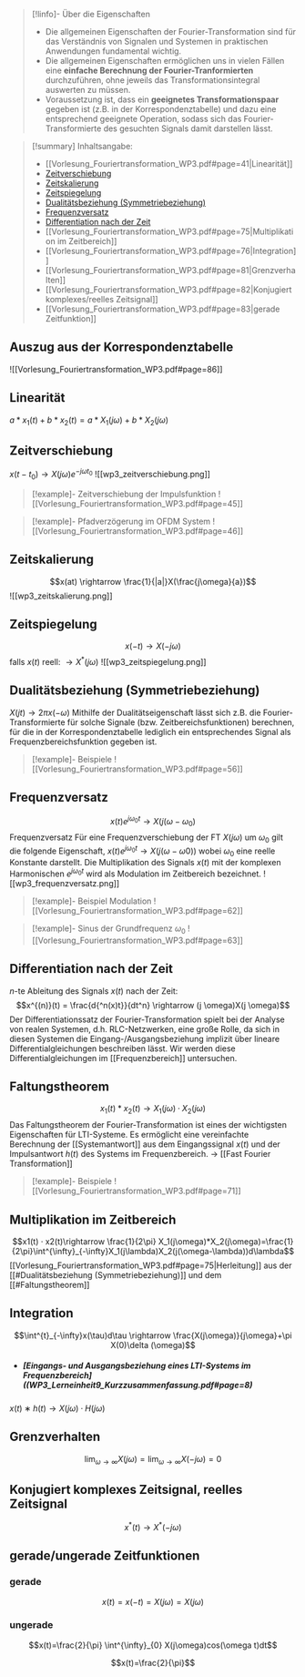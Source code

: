 >[!linfo]- Über die Eigenschaften
>- Die allgemeinen Eigenschaften der Fourier-Transformation sind für das Verständnis von Signalen und Systemen in praktischen Anwendungen fundamental wichtig. 
>- Die allgemeinen Eigenschaften ermöglichen uns in vielen Fällen eine **einfache Berechnung der Fourier-Tranformierten** durchzuführen, ohne jeweils das Transformationsintegral auswerten zu müssen. 
>- Voraussetzung ist, dass ein **geeignetes Transformationspaar** gegeben ist (z.B. in der Korrespondenztabelle) und dazu eine entsprechend geeignete Operation, sodass sich das Fourier-Transformierte des gesuchten Signals damit darstellen lässt.

>[!summary] Inhaltsangabe:
>- [[Vorlesung_Fouriertransformation_WP3.pdf#page=41|Linearität]]
>- [Zeitverschiebung](WP3_Lerneinheit8_Kurzzusammenfassung.pdf#page=6) 
>- [Zeitskalierung](WP3_Lerneinheit8_Kurzzusammenfassung.pdf#page=7)
>- [Zeitspiegelung](WP3_Lerneinheit8_Kurzzusammenfassung.pdf#page=8)
>- [Dualitätsbeziehung (Symmetriebeziehung)](WP3_Lerneinheit8_Kurzzusammenfassung.pdf#page=9)
>- [Frequenzversatz](WP3_Lerneinheit9_Kurzzusammenfassung.pdf#page=6)
>- [Differentiation nach der Zeit](WP3_Lerneinheit9_Kurzzusammenfassung.pdf#page=7)
>- [[Vorlesung_Fouriertransformation_WP3.pdf#page=75|Multiplikation im Zeitbereich]]
>- [[Vorlesung_Fouriertransformation_WP3.pdf#page=76|Integration]]
>- [[Vorlesung_Fouriertransformation_WP3.pdf#page=81|Grenzverhalten]]
>- [[Vorlesung_Fouriertransformation_WP3.pdf#page=82|Konjugiert komplexes/reelles Zeitsignal]]
>- [[Vorlesung_Fouriertransformation_WP3.pdf#page=83|gerade Zeitfunktion]]

## Auszug aus der Korrespondenztabelle
![[Vorlesung_Fouriertransformation_WP3.pdf#page=86]]

## Linearität
$a*x_1(t) + b*x_2(t) = a*X_1(j\omega) + b*X_2(j\omega)$

## Zeitverschiebung
$x(t-t_0) \rightarrow X(j\omega)e^{-j \omega t_0}$
![[wp3_zeitverschiebung.png]]
>[!example]- Zeitverschiebung der Impulsfunktion
>![[Vorlesung_Fouriertransformation_WP3.pdf#page=45]]

>[!example]- Pfadverzögerung im OFDM System
>![[Vorlesung_Fouriertransformation_WP3.pdf#page=46]]

## Zeitskalierung
$$x(at) \rightarrow \frac{1}{|a|}X(\frac{j\omega}{a})$$
![[wp3_zeitskalierung.png]]

## Zeitspiegelung
$$x(-t) \rightarrow X(-j\omega)$$
falls $x(t)$ reell: $\rightarrow X^*(j\omega)$
![[wp3_zeitspiegelung.png]]
## Dualitätsbeziehung (Symmetriebeziehung)
$X(jt) \rightarrow 2 \pi x(-\omega)$
Mithilfe der Dualitätseigenschaft lässt sich z.B. die Fourier-Transformierte für solche Signale (bzw. Zeitbereichsfunktionen) berechnen, für die in der Korrespondenztabelle lediglich ein entsprechendes Signal als Frequenzbereichsfunktion gegeben ist.
>[!example]- Beispiele
>![[Vorlesung_Fouriertransformation_WP3.pdf#page=56]]

## Frequenzversatz
$$x(t)e^{j\omega_0t} \rightarrow X(j(\omega-\omega_0)$$
Frequenzversatz Für eine Frequenzverschiebung der FT $X(jω)$ um $ω_0$ gilt die folgende Eigenschaft, $x(t)e^{jω_0t} \rightarrow X (j(ω − ω0))$ wobei $ω_0$ eine reelle Konstante darstellt. Die Multiplikation des Signals $x(t)$ mit der komplexen Harmonischen $e^{jω_0t}$ wird als Modulation im Zeitbereich bezeichnet.
![[wp3_frequenzversatz.png]]
>[!example]- Beispiel Modulation
>![[Vorlesung_Fouriertransformation_WP3.pdf#page=62]] 

>[!example]- Sinus der Grundfrequenz $ω_0$
>![[Vorlesung_Fouriertransformation_WP3.pdf#page=63]] 

## Differentiation nach der Zeit
$n$-te Ableitung des Signals $x(t)$ nach der Zeit: $$x^{(n)}(t) = \frac{d{^n(x)t}}{dt^n} \rightarrow (j \omega)X(j \omega)$$ 
Der Differentiationssatz der Fourier-Transformation spielt bei der Analyse von realen Systemen, d.h. RLC-Netzwerken, eine große Rolle, da sich in diesen Systemen die Eingang-/Ausgangsbeziehung implizit über lineare Differentialgleichungen beschreiben lässt. Wir werden diese Differentialgleichungen im [[Frequenzbereich]] untersuchen.

## Faltungstheorem
$$x_1(t)*x_2(t) \rightarrow X_1(j\omega)·X_2(j\omega)$$
Das Faltungstheorem der Fourier-Transformation ist eines der wichtigsten Eigenschaften für LTI-Systeme. Es ermöglicht eine vereinfachte Berechnung der [[Systemantwort]] aus dem Eingangssignal $x(t)$ und der Impulsantwort $h(t)$ des Systems im Frequenzbereich. -> [[Fast Fourier Transformation]]
>[!example]- Beispiele
>![[Vorlesung_Fouriertransformation_WP3.pdf#page=71]]

## Multiplikation im Zeitbereich
$$x1(t) · x2(t)\rightarrow \frac{1}{2\pi} X_1(j\omega)*X_2(j\omega)=\frac{1}{2\pi}\int^{\infty}_{-\infty}X_1(j\lambda)X_2(j(\omega-\lambda))d\lambda$$
[[Vorlesung_Fouriertransformation_WP3.pdf#page=75|Herleitung]] aus der [[#Dualitätsbeziehung (Symmetriebeziehung)]] und dem [[#Faltungstheorem]]

## Integration
$$\int^{t}_{-\infty}x(\tau)d\tau \rightarrow \frac{X(j\omega)}{j\omega}+\pi X(0)\delta (\omega)$$

- ##### [Eingangs- und Ausgangsbeziehung eines LTI-Systems im Frequenzbereich]((WP3_Lerneinheit9_Kurzzusammenfassung.pdf#page=8)
$x(t) ∗ h(t) \rightarrow X(jω) · H(jω)$

## Grenzverhalten
$$\lim_{\omega \rightarrow \infty} X(j\omega) = \lim_{\omega \rightarrow \infty} X(-j\omega) = 0$$


## Konjugiert komplexes Zeitsignal, reelles Zeitsignal
$$x^*(t) \rightarrow X^*(-j\omega)$$

## gerade/ungerade Zeitfunktionen
### gerade
$$x(t)=x(-t)=X(j\omega)=X(j\omega)$$
### ungerade
$$x(t)=\frac{2}{\pi} \int^{\infty}_{0} X(j\omega)cos(\omega t)dt$$

$$x(t)=\frac{2}{\pi}$$
